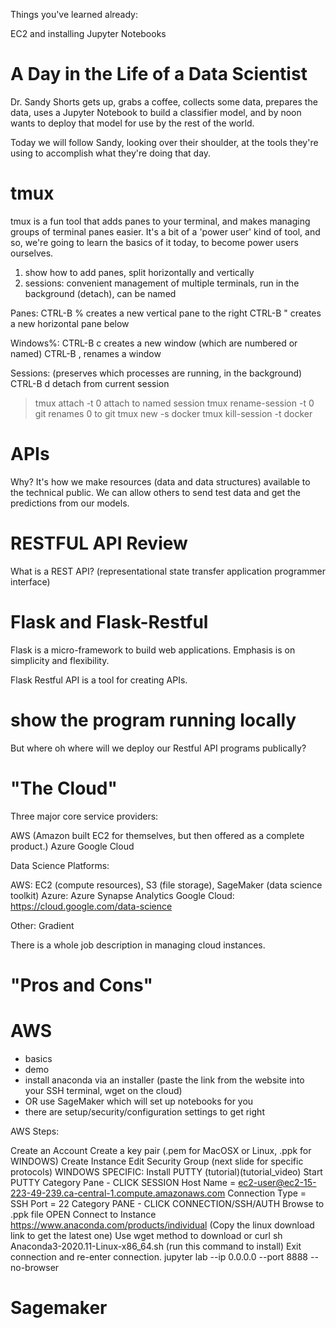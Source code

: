 Things you've learned already:

EC2 and installing Jupyter Notebooks

A Day in the Life of a Data Scientist
=====================================

Dr. Sandy Shorts gets up, grabs a coffee, collects some data, prepares the data, uses a Jupyter Notebook to 
build a classifier model, and by noon wants to deploy that model for use by the rest of the world.

Today we will follow Sandy, looking over their shoulder, at the tools they're using to accomplish what 
they're doing that day.

tmux
====

tmux is a fun tool that adds panes to your terminal, and makes managing groups of terminal panes easier. 
It's a bit of a 'power user' kind of tool, and so, we're going to learn the basics of it today, to become 
power users ourselves.

1) show how to add panes, split horizontally and vertically
2) sessions: convenient management of multiple terminals, run in the background (detach), can be named

Panes:
CTRL-B %          creates a new vertical pane to the right
CTRL-B "          creates a new horizontal pane below

Windows%:
CTRL-B c          creates a new window (which are numbered or named)
CTRL-B ,          renames a window

Sessions: (preserves which processes are running, in the background)
CTRL-B d                       detach from current session
>tmux attach -t 0              attach to named session
>tmux rename-session -t 0 git  renames 0 to git
>tmux new -s docker
>tmux kill-session -t docker

APIs
====

Why? It's how we make resources (data and data structures) available to the technical public. We can allow 
others to send test data and get the predictions from our models.

RESTFUL API Review
==================

What is a REST API? (representational state transfer application programmer interface)

Flask and Flask-Restful
=======================

Flask is a micro-framework to build web applications. Emphasis is on simplicity and flexibility.

Flask Restful API is a tool for creating APIs.

# show the program running locally

But where oh where will we deploy our Restful API programs publically?

"The Cloud"
===========

Three major core service providers:

AWS (Amazon built EC2 for themselves, but then offered as a complete product.)
Azure
Google Cloud

Data Science Platforms:

AWS: EC2 (compute resources), S3 (file storage), SageMaker (data science toolkit)
Azure: Azure Synapse Analytics
Google Cloud: https://cloud.google.com/data-science

Other:
Gradient

There is a whole job description in managing cloud instances.

"Pros and Cons"
===============

AWS
===

- basics
- demo
- install anaconda via an installer (paste the link from the website into your SSH terminal, wget on the cloud)
- OR use SageMaker which will set up notebooks for you
- there are setup/security/configuration settings to get right

AWS Steps:

Create an Account
Create a key pair (.pem for MacOSX or Linux, .ppk for WINDOWS)
Create Instance
Edit Security Group (next slide for specific protocols)
WINDOWS SPECIFIC: Install PUTTY (tutorial)(tutorial_video)
Start PUTTY
Category Pane - CLICK SESSION
Host Name = ec2-user@ec2-15-223-49-239.ca-central-1.compute.amazonaws.com
Connection Type = SSH
Port = 22
Category PANE - CLICK CONNECTION/SSH/AUTH
Browse to .ppk file
OPEN
Connect to Instance
https://www.anaconda.com/products/individual (Copy the linux download link to get the latest one)
Use wget method to download or curl
sh Anaconda3-2020.11-Linux-x86_64.sh (run this command to install)
Exit connection and re-enter connection.
jupyter lab --ip 0.0.0.0 --port 8888 --no-browser


Sagemaker
=========

